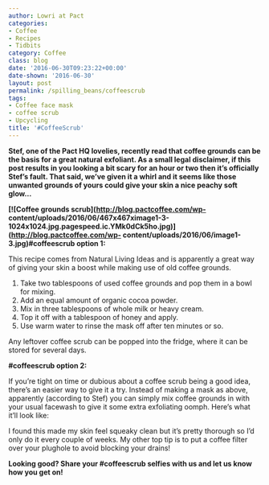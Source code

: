 ```yaml
---
author: Lowri at Pact
categories:
- Coffee
- Recipes
- Tidbits
category: Coffee
class: blog
date: '2016-06-30T09:23:22+00:00'
date-shown: '2016-06-30'
layout: post
permalink: /spilling_beans/coffeescrub
tags:
- Coffee face mask
- coffee scrub
- Upcycling
title: '#CoffeeScrub'
---
```


**Stef, one of the Pact HQ lovelies, recently read that coffee grounds can be
the basis for a great natural exfoliant. As a small legal disclaimer, if this
post results in you looking a bit scary for an hour or two then it’s
officially Stef’s fault. That said, we’ve given it a whirl and it seems like
those unwanted grounds of yours could give your skin a nice peachy soft
glow…**

**[![Coffee grounds scrub](http://blog.pactcoffee.com/wp-
content/uploads/2016/06/467x467ximage1-3-1024x1024.jpg.pagespeed.ic.YMk0dCk5ho.jpg)](http://blog.pactcoffee.com/wp-
content/uploads/2016/06/image1-3.jpg)#coffeescrub option 1:**

This recipe comes from Natural Living Ideas and is apparently a great way of
giving your skin a boost while making use of old coffee grounds.

  1. Take two tablespoons of used coffee grounds and pop them in a bowl for mixing.
  2. Add an equal amount of organic cocoa powder.
  3. Mix in three tablespoons of whole milk or heavy cream.
  4. Top it off with a tablespoon of honey and apply.
  5. Use warm water to rinse the mask off after ten minutes or so.

Any leftover coffee scrub can be popped into the fridge, where it can be
stored for several days.

**#coffeescrub option 2:**

If you’re tight on time or dubious about a coffee scrub being a good idea,
there’s an easier way to give it a try. Instead of making a mask as above,
apparently (according to Stef) you can simply mix coffee grounds in with your
usual facewash to give it some extra exfoliating oomph. Here’s what it’ll look
like:

I found this made my skin feel squeaky clean but it’s pretty thorough so I’d
only do it every couple of weeks. My other top tip is to put a coffee filter
over your plughole to avoid blocking your drains!

**Looking good? Share your #coffeescrub selfies with us and let us know how
you get on!**